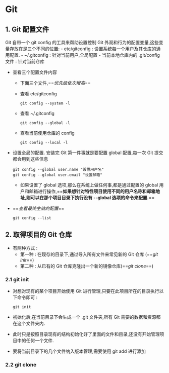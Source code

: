 # Git
## 1. Git 配置文件
Git 自带一个 git config 的工具来帮助设置控制 Git 外观和行为的配置变量,这些变量存放在是三个不同的位置:
    - etc/gitconfig : 设置系统每一个用户及其仓库的通用配置.
    - ~/.gitconfig : 针对当前用户,全局配置
    - 当前本地仓库内的 .git/config 文件 : 针对当前仓库

- 查看三个配置文件内容
    - 下面三个文件,==*优先级依次增高*==
    - 查看 etc/gitconfig
    
        ```shell
        git config --system -l
        ```
 
    - 查看 ~/.gitconfig
        
        ```shell
        git config --global -l
        ```
    
    - 查看当前使用仓库的 config
        
        ```shell
        git config --local -l
        ```
    
- 设置全局的配置. 安装完 Git 第一件事就是要配置 global 配置,每一次 Git 提交都会用到这些信息


    ```shell
    git config --global user.name "设置用户名"
    git config --global user.email "设置邮箱" 
    ```
    
    - 如果设置了 global 选项,那么在系统上做任何事,都是通过配置的 global 用户和邮箱进行操作,==**如果想针对特性项目使用不同的用户名称和邮箱地址,则可以在那个项目目录下执行没有 --global 选项的命令来配置.**==

- ==*查看最终生效的配置*==

    ```shell
    git config --list
    ```
    
    
## 2. 取得项目的 Git 仓库
- 有两种方式 : 
    - 第一种 : 在现存的目录下,通过导入所有文件来常见新的 Git 仓库 (==*git init*==)
    - 第二种 : 从已有的 Git 仓库克隆出一个新的镜像仓库(==*git clone*==)

### 2.1 git init
- 对想对现有的某个项目开始使用 Git 进行管理,只要在此项目所在的目录执行以下命令即可 : 

    ```shell
    git init 
    ```

- 初始化后,在当前目录下会生成一个 .git 文件夹,所有 Git 需要的数据和资源都在这个文件夹内.
- 此时只是按照目录现有的结构初始化好了里面的文件和目录,还没有开始管理项目中的任何一个文件.
- 要将当前目录下的几个文件纳入版本管理,需要使用 git add 进行添加


### 2.2 git clone 
